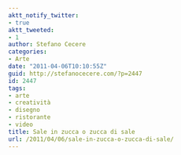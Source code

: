 ```yaml
---
aktt_notify_twitter:
- true
aktt_tweeted:
- 1
author: Stefano Cecere
categories:
- Arte
date: "2011-04-06T10:10:55Z"
guid: http://stefanocecere.com/?p=2447
id: 2447
tags:
- arte
- creatività
- disegno
- ristorante
- video
title: Sale in zucca o zucca di sale
url: /2011/04/06/sale-in-zucca-o-zucca-di-sale/
---
```



